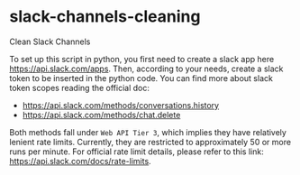 # slack-channels-cleaning

Clean Slack Channels

To set up this script in python, you first need to create a slack app here https://api.slack.com/apps.
Then, according to your needs, create a slack token to be inserted in the python code. You can find more about slack token scopes reading the official doc:
- https://api.slack.com/methods/conversations.history
- https://api.slack.com/methods/chat.delete

Both methods fall under ```Web API Tier 3```, which implies they have relatively lenient rate limits. Currently, they are restricted to approximately 50 or more runs per minute. For official rate limit details, please refer to this link: https://api.slack.com/docs/rate-limits.
